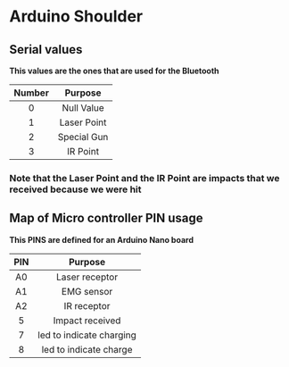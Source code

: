 # Arduino Shoulder

## Serial values

**This values are the ones that are used for the Bluetooth**

Number |   Purpose
:----: | :---------:
  0    | Null Value
  1    | Laser Point
  2    | Special Gun
  3    |  IR Point

### Note that the Laser Point and the IR Point are impacts that we received because we were hit

## Map of Micro controller PIN usage

**This PINS are defined for an Arduino Nano board**

PIN |         Purpose
:-: | :----------------------:
A0  |      Laser receptor
A1  |        EMG sensor
A2  |       IR receptor
 5  |     Impact received
 7  | led to indicate charging
 8  |  led to indicate charge

